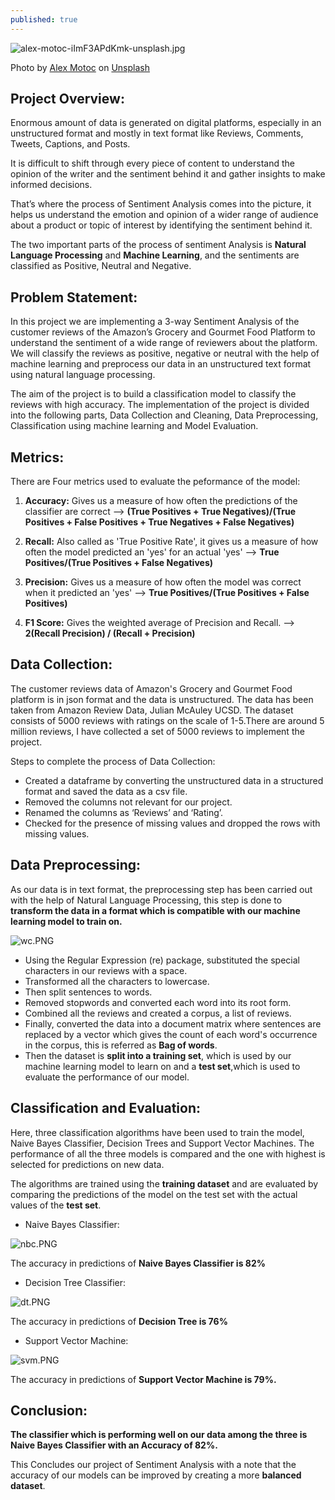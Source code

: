 ```yaml
---
published: true
---
```

![alex-motoc-iImF3APdKmk-unsplash.jpg]({{site.baseurl}}/images/alex-motoc-iImF3APdKmk-unsplash.jpg)

<span>Photo by <a href="https://unsplash.com/@alexmotoc?utm_source=unsplash&amp;utm_medium=referral&amp;utm_content=creditCopyText">Alex Motoc</a> on <a href="https://unsplash.com/t/experimental?utm_source=unsplash&amp;utm_medium=referral&amp;utm_content=creditCopyText">Unsplash</a></span>

## Project Overview:

Enormous amount of data is generated on digital platforms, especially in an unstructured format and mostly in text format like Reviews, Comments, Tweets, Captions, and Posts. 

It is difficult to shift through every piece of content to understand the opinion of the writer and the sentiment behind it and gather insights to make informed decisions. 

That’s where the process of Sentiment Analysis comes into the picture, it helps us understand the emotion and opinion of a wider range of audience about a product or topic of interest by identifying the sentiment behind it. 

The two important parts of the process of sentiment Analysis is **Natural Language Processing** and **Machine Learning**, and the sentiments are classified as Positive, Neutral and Negative.

## Problem Statement:

In this project we are implementing a 3-way Sentiment Analysis of the customer reviews of the Amazon’s Grocery and Gourmet Food Platform to understand the sentiment of a wide range of reviewers about the platform. We will classify the reviews as positive, negative or neutral with the help of machine learning and preprocess our data in an unstructured text format using natural language processing.

The aim of the project is to build a classification model to classify the reviews with high accuracy. The implementation of the project is divided into the following parts, Data Collection and Cleaning, Data Preprocessing, Classification using machine learning and Model Evaluation.  

## Metrics:

There are Four metrics used to evaluate the peformance of the model:

1. **Accuracy:** Gives us a measure of how often the predictions of the classifier are correct
   --> **(True Positives + True Negatives)/(True Positives + False Positives + True Negatives + False Negatives)**

2. **Recall:** Also called as 'True Positive Rate', it gives us a measure of how often the model predicted an 'yes' for  an actual 'yes'
   --> **True Positives/(True Positives + False Negatives)**

3. **Precision:** Gives us a measure of how often the model was correct when it predicted an 'yes'
   --> **True Positives/(True Positives + False Positives)**
   
4. **F1 Score:** Gives the weighted average of Precision and Recall.
   --> **2(Recall  Precision) / (Recall + Precision)**


## Data Collection:

The customer reviews data of Amazon's Grocery and Gourmet Food platform is in json format and the data is unstructured. The data has been taken from Amazon Review Data, Julian McAuley UCSD. The dataset consists of 5000 reviews with ratings on the scale of 1-5.There are around 5 million reviews, I have collected a set of 5000 reviews to implement the project. 

Steps to complete the process of Data Collection:

* Created a dataframe by converting the unstructured data in a structured format and saved the data as a csv file.
* Removed the columns not relevant for our project.
* Renamed the columns as ‘Reviews’ and ‘Rating’.
* Checked for the presence of missing values and dropped the rows with missing values.

## Data Preprocessing:

As our data is in text format, the preprocessing step has been carried out with the help of Natural Language Processing, this step is done to **transform the data in a format which is compatible with our machine learning model to train on.**

![wc.PNG]({{site.baseurl}}/images/wc.PNG)


* Using the Regular Expression (re) package, substituted the special characters in our reviews with a space.
* Transformed all the characters to lowercase.
* Then split sentences to words.
* Removed stopwords and converted each word into its root form.
* Combined all the reviews and created a corpus, a list of reviews.
* Finally, converted the data into a document matrix where sentences are replaced by a vector which gives the count of each word's occurrence in the corpus, this is referred as **Bag of words**.
* Then the dataset is **split into a training set**, which is used by our machine learning model to learn on and a **test set**,which is used to evaluate the performance of our model.

## Classification and Evaluation:

Here, three classification algorithms have been used to train the model, Naive Bayes Classifier, Decision Trees and Support Vector Machines. The performance of all the three models is compared and the one with highest is selected for predictions on new data.

The algorithms are trained using the **training dataset** and are evaluated by comparing the predictions of the model on the test set with the actual values of the **test set**.

* Naive Bayes Classifier:

![nbc.PNG]({{site.baseurl}}/images/nbc.PNG)


The accuracy in predictions of **Naive Bayes Classifier is 82%**

* Decision Tree Classifier: 

![dt.PNG]({{site.baseurl}}/images/dt.PNG)


The accuracy in predictions of **Decision Tree is 76%**

* Support Vector Machine: 

![svm.PNG]({{site.baseurl}}/images/svm.PNG)


The accuracy in predictions of **Support Vector Machine is 79%.**

## Conclusion:

**The classifier which is performing well on our data among the three is Naive Bayes Classifier with an Accuracy of 82%.** 

This Concludes our project of Sentiment Analysis with a note that the accuracy of our models can be improved by creating a more **balanced dataset**.
